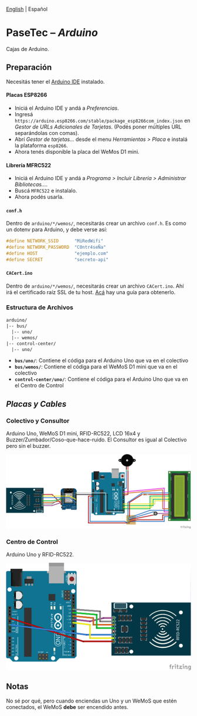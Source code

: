[English](README.md) | Español

# PaseTec – _Arduino_

Cajas de Arduino.

## Preparación

Necesitás tener el [Arduino IDE](https://www.arduino.cc/en/main/software) instalado.

#### Placas ESP8266

- Iniciá el Arduino IDE y andá a _Preferencias_.
- Ingresá `https://arduino.esp8266.com/stable/package_esp8266com_index.json` en _Gestor de URLs Adicionales de Tarjetas_. (Podés poner múltiples URL separándolas con comas).
- Abrí _Gestor de tarjetas..._ desde el  menu _Herramientas > Placa_ e instalá la plataforma `esp8266`.
- Ahora tenés disponible la placa del WeMos D1 mini.

#### Librería MFRC522

- Iniciá el Arduino IDE y andá a _Programa > Incluir Librería > Administrar Bibliotecas..._.
- Buscá `MFRC522` e instalalo.
- Ahora podés usarla.

#### `conf.h`

Dentro de `arduino/*/wemos/`, necesitarás crear un archivo `conf.h`. Es como un dotenv para Arduino, y debe verse así:

```c++
#define NETWORK_SSID      "MiRedWifi"
#define NETWORK_PASSWORD  "C0ntr4seÑa"
#define HOST              "ejemplo.com"
#define SECRET            "secreto-api"
```

#### `CACert.ino`

Dentro de `arduino/*/wemos/`, necesitarás crear un archivo `CACert.ino`. Ahí irá el certificado raíz SSL de tu host. [Acá](.get_cacert/GET_CACERT.es.md) hay una guía para obtenerlo.

### Estructura de Archivos

```
arduino/
|-- bus/
  |-- uno/
  |-- wemos/
|-- control-center/
  |-- uno/
```

- **`bus/uno/`**: Contiene el códiga para el Arduino Uno que va en el colectivo
- **`bus/wemos/`**: Contiene el códiga para el WeMoS D1 mini que va en el colectivo
- **`control-center/uno/`**: Contiene el códiga para el Arduino Uno que va en el Centro de Control

## _Placas y Cables_

### Colectivo y Consultor

Arduino Uno, WeMoS D1 mini, RFID-RC522, LCD 16x4 y Buzzer/Zumbador/Coso-que-hace-ruido.
El Consultor es igual al Colectivo pero sin el buzzer.

![Colectivo](bus/bus.png)

### Centro de Control

Arduino Uno y RFID-RC522.

![Centro de Control](control-center/control-center.png)

## Notas

No sé por qué, pero cuando enciendas un Uno y un WeMoS que estén conectados, el WeMoS **debe** ser encendido antes.
